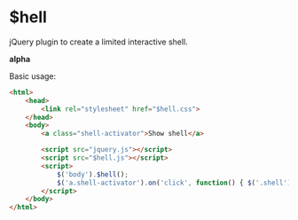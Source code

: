 # $hell
jQuery plugin to create a limited interactive shell.

**alpha**

Basic usage:

```html
<html>
    <head>
        <link rel="stylesheet" href="$hell.css">
    </head>
    <body>
        <a class="shell-activator">Show shell</a>

        <script src="jquery.js"></script>
        <script src="$hell.js"></script>
        <script>
            $('body').$hell();
            $('a.shell-activator').on('click', function() { $('.shell').slideDown().trigger('click'); });
        </script>
    </body>
</html>
```
